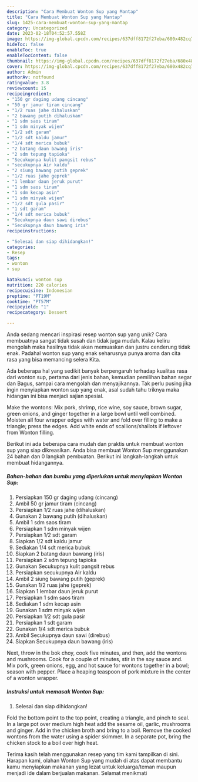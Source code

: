 ```yaml
---
description: "Cara Membuat Wonton Sup yang Mantap"
title: "Cara Membuat Wonton Sup yang Mantap"
slug: 1425-cara-membuat-wonton-sup-yang-mantap
category: Uncategorized
date: 2023-02-18T04:52:57.558Z
image: https://img-global.cpcdn.com/recipes/637dff8172f27eba/680x482cq70/wonton-sup-foto-resep-utama.jpg
hideToc: false
enableToc: true
enableTocContent: false
thumbnail: https://img-global.cpcdn.com/recipes/637dff8172f27eba/680x482cq70/wonton-sup-foto-resep-utama.jpg
cover: https://img-global.cpcdn.com/recipes/637dff8172f27eba/680x482cq70/wonton-sup-foto-resep-utama.jpg
author: Admin
authorAv: notfound
ratingvalue: 3.8
reviewcount: 15
recipeingredient:
- "150 gr daging udang cincang"
- "50 gr jamur tiram cincang"
- "1/2 ruas jahe dihaluskan"
- "2 bawang putih dihaluskan"
- "1 sdm saos tiram"
- "1 sdm minyak wijen"
- "1/2 sdt garam"
- "1/2 sdt kaldu jamur"
- "1/4 sdt merica bubuk"
- "2 batang daun bawang iris"
- "2 sdm tepung tapioka"
- "Secukupnya kulit pangsit rebus"
- "secukupnya Air kaldu"
- "2 siung bawang putih geprek"
- "1/2 ruas jahe geprek"
- "1 lembar daun jeruk purut"
- "1 sdm saos tiram"
- "1 sdm kecap asin"
- "1 sdm minyak wijen"
- "1/2 sdt gula pasir"
- "1 sdt garam"
- "1/4 sdt merica bubuk"
- "Secukupnya daun sawi direbus"
- "Secukupnya daun bawang iris"
recipeinstructions:

- "Selesai dan siap dihidangkan!"
categories:
- Resep
tags:
- wonton
- sup

katakunci: wonton sup 
nutrition: 220 calories
recipecuisine: Indonesian
preptime: "PT19M"
cooktime: "PT57M"
recipeyield: "1"
recipecategory: Dessert

---
```





Anda sedang mencari inspirasi resep wonton sup yang unik? Cara membuatnya sangat tidak susah dan tidak juga mudah. Kalau keliru mengolah maka hasilnya tidak akan memuaskan dan justru cenderung tidak enak. Padahal wonton sup yang enak seharusnya punya aroma dan cita rasa yang bisa memancing selera Kita.





Ada beberapa hal yang sedikit banyak berpengaruh terhadap kualitas rasa dari wonton sup, pertama dari jenis bahan, kemudian pemilihan bahan segar dan Bagus, sampai cara mengolah dan menyajikannya. Tak perlu pusing jika ingin menyiapkan wonton sup yang enak,      asal sudah tahu triknya maka hidangan ini bisa menjadi sajian spesial.














Make the wontons: Mix pork, shrimp, rice wine, soy sauce, brown sugar, green onions, and ginger together in a large bowl until well combined. Moisten all four wrapper edges with water and fold over filling to make a triangle; press the edges. Add white ends of scallions/shallots if leftover from Wonton filling.






Berikut ini ada beberapa cara mudah dan praktis untuk membuat wonton sup yang siap dikreasikan. Anda bisa membuat Wonton Sup menggunakan 24 bahan dan 0 langkah pembuatan. Berikut ini langkah-langkah untuk membuat hidangannya.

<!--inarticleads1-->

##### Bahan-bahan dan bumbu yang diperlukan untuk menyiapkan Wonton Sup:

1. Persiapkan 150 gr daging udang (cincang)
1. Ambil 50 gr jamur tiram (cincang)
1. Persiapkan 1/2 ruas jahe (dihaluskan)
1. Gunakan 2 bawang putih (dihaluskan)
1. Ambil 1 sdm saos tiram
1. Persiapkan 1 sdm minyak wijen
1. Persiapkan 1/2 sdt garam
1. Siapkan 1/2 sdt kaldu jamur
1. Sediakan 1/4 sdt merica bubuk
1. Siapkan 2 batang daun bawang (iris)
1. Persiapkan 2 sdm tepung tapioka
1. Gunakan Secukupnya kulit pangsit rebus
1. Persiapkan secukupnya Air kaldu
1. Ambil 2 siung bawang putih (geprek)
1. Gunakan 1/2 ruas jahe (geprek)
1. Siapkan 1 lembar daun jeruk purut
1. Persiapkan 1 sdm saos tiram
1. Sediakan 1 sdm kecap asin
1. Gunakan 1 sdm minyak wijen
1. Persiapkan 1/2 sdt gula pasir
1. Persiapkan 1 sdt garam
1. Gunakan 1/4 sdt merica bubuk
1. Ambil Secukupnya daun sawi (direbus)
1. Siapkan Secukupnya daun bawang (iris)


Next, throw in the bok choy, cook five minutes, and then, add the wontons and mushrooms. Cook for a couple of minutes, stir in the soy sauce and. Mix pork, green onions, egg, and hot sauce for wontons together in a bowl; season with pepper. Place a heaping teaspoon of pork mixture in the center of a wonton wrapper. 

<!--inarticleads2-->

##### Instruksi untuk memasak Wonton Sup:


1. Selesai dan siap dihidangkan!

Fold the bottom point to the top point, creating a triangle, and pinch to seal. In a large pot over medium high heat add the sesame oil, garlic, mushrooms and ginger. Add in the chicken broth and bring to a boil. Remove the cooked wontons from the water using a spider skimmer. In a separate pot, bring the chicken stock to a boil over high heat. 

Terima kasih telah menggunakan resep yang tim kami tampilkan di sini. Harapan kami, olahan Wonton Sup yang mudah di atas dapat membantu kamu menyiapkan makanan yang lezat untuk keluarga/teman maupun menjadi ide dalam berjualan makanan. Selamat menikmati
